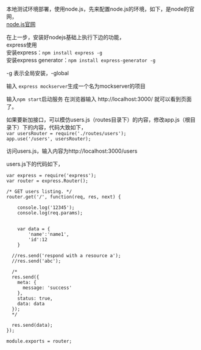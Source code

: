 本地测试环境部署，使用node.js，先来配置node.js的环境，如下，是node的官网，  
[node.js官网](https://nodejs.org/en/download)

在上一步，安装好nodejs基础上执行下边的功能，  
express使用  
安装express：```npm install express -g```  
安装express generator：```npm install express-generator -g```

-g 表示全局安装，-global

输入 ```express mockserver```生成一个名为mockserver的项目

输入```npm start```启动服务
在浏览器输入 http://localhost:3000/ 就可以看到页面了。

如果要新加接口，可以模仿users.js（routes目录下）的内容，修改app.js（根目录下）下的内容，代码大致如下，  
```var usersRouter = require('./routes/users');```  
```app.use('/users', usersRouter);```

访问users.js，输入内容为http://localhost:3000/users

users.js下的代码如下，  
```
var express = require('express');
var router = express.Router();

/* GET users listing. */
router.get('/', function(req, res, next) {
	
	console.log('12345');
	console.log(req.params);
	
	
	var data = {
		'name':'name1',
		'id':12
	}
	
  //res.send('respond with a resource a');
  //res.send('abc');
  
  /*
  res.send({
    meta: {
      message: 'success'
    },
    status: true,
    data: data
  });
  */
  
  res.send(data);
});

module.exports = router;
```
